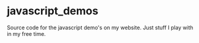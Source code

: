 javascript_demos
================

Source code for the javascript demo's on my website.  Just stuff I play with in my free time.